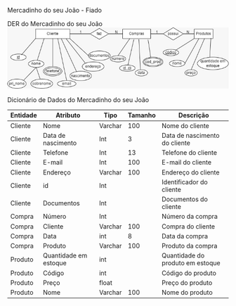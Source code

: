 Mercadinho do seu João - Fiado

DER do Mercadinho do seu João 
<img src="mercadinho.jpeg">

Dicionário de Dados do Mercadinho do seu João

| Entidade | Atributo | Tipo | Tamanho | Descrição |
|-|-|-|-|-|
| Cliente | Nome | Varchar | 100 | Nome do cliente |
| Cliente | Data de nascimento | Int | 3 | Data de nascimento do cliente |
| Cliente | Telefone | Int | 13 | Telefone do cliente | 
| Cliente | E-mail | Int | 100 | E-mail do cliente |
| Cliente | Endereço | Varchar | 100 | Endereço do cliente | 
| Cliente | id | Int | | Identificador do cliente |
| Cliente | Documentos | Int |  | Documentos do cliente |
| Compra | Número | Int | | Número da compra |
| Compra | Cliente | Varchar | 100 | Compra do cliente |
| Compra | Data | int | 8 | Data da compra |
| Compra | Produto | Varchar | 100 | Produto da compra |
| Produto | Quantidade em estoque | int | | Quantidade do produto em estoque |
| Produto | Código | int | | Código do produto |
| Produto | Preço | float | | Preço do produto |
| Produto | Nome | Varchar | 100 | Nome do produto |
